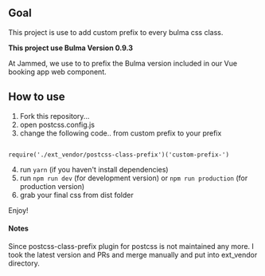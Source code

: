 ## Goal

This project is use to add custom prefix to every bulma css class.

**This project use Bulma Version 0.9.3**

At Jammed, we use to to prefix the Bulma version included in our Vue booking app web component.

## How to use
1. Fork this repository...
2. open postcss.config.js
3. change the following code.. from custom prefix to your prefix

~~~~

require('./ext_vendor/postcss-class-prefix')('custom-prefix-')

~~~~

4. run `yarn` (if you haven't install dependencies)
5. run `npm run dev` (for development version) or `npm run production` (for production version)
6. grab your final css from dist folder

Enjoy!

#### Notes

Since postcss-class-prefix plugin for postcss is not maintained any more. I took the latest version and PRs and merge manually and put into ext_vendor directory.

